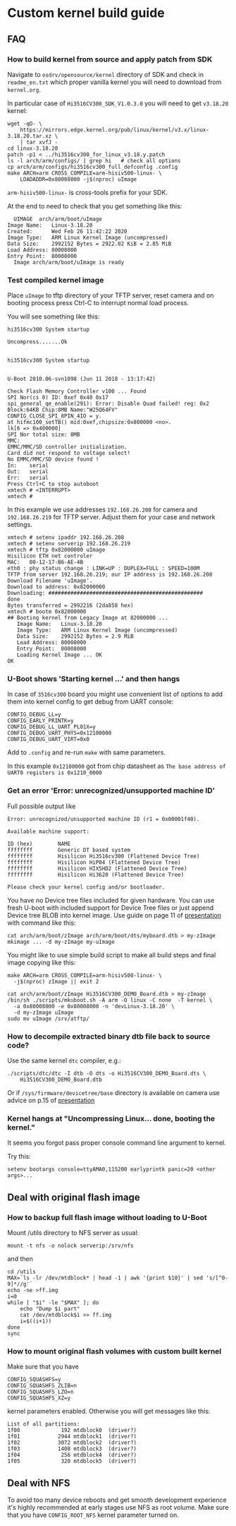 # Custom kernel build guide

## FAQ

### How to build kernel from source and apply patch from SDK

Navigate to `osdrv/opensource/kernel` directory of SDK and check in
`readme_en.txt` which proper vanilla kernel you will need to download from
`kernel.org`.

In particular case of `Hi3516CV300_SDK_V1.0.3.0` you will need to get
`v3.18.20` kernel:

```
wget -qO- \
    https://mirrors.edge.kernel.org/pub/linux/kernel/v3.x/linux-3.18.20.tar.xz \
    | tar xvfJ -
cd linux-3.18.20
patch -p1 < ../hi3516cv300_for_linux_v3.18.y.patch
ls -l arch/arm/configs/ | grep hi   # check all options
cp arch/arm/configs/hi3516cv300_full_defconfig .config
make ARCH=arm CROSS_COMPILE=arm-hisiv500-linux- \
    LOADADDR=0x80008000 -j$(nproc) uImage
```

`arm-hisiv500-linux-` is cross-tools prefix for your SDK.

At the end to need to check that you get something like this:

```
  UIMAGE  arch/arm/boot/uImage
Image Name:   Linux-3.18.20
Created:      Wed Feb 26 11:42:22 2020
Image Type:   ARM Linux Kernel Image (uncompressed)
Data Size:    2992152 Bytes = 2922.02 KiB = 2.85 MiB
Load Address: 80008000
Entry Point:  80008000
  Image arch/arm/boot/uImage is ready
```

### Test compiled kernel image

Place `uImage` to tftp directory of your TFTP server, reset camera and on
booting process press Ctrl-C to interrupt normal load process.

You will see something like this:

```
hi3516cv300 System startup

Uncompress.......Ok


hi3516cv300 System startup


U-Boot 2010.06-svn1098 (Jun 11 2018 - 13:17:42)

Check Flash Memory Controller v100 ... Found
SPI Nor(cs 0) ID: 0xef 0x40 0x17
spi_general_qe_enable(291): Error: Disable Quad failed! reg: 0x2
Block:64KB Chip:8MB Name:"W25Q64FV"
CONFIG_CLOSE_SPI_8PIN_4IO = y.
at hifmc100_setTB() mid:0xef,chipsize:0x800000 <no>.
lk[6 => 0x400000]
SPI Nor total size: 8MB
MMC:   
EMMC/MMC/SD controller initialization.
Card did not respond to voltage select!
No EMMC/MMC/SD device found !
In:    serial
Out:   serial
Err:   serial
Press Ctrl+C to stop autoboot
xmtech # <INTERRUPT>
xmtech #
```

In this example we use addresses `192.168.26.208` for camera and
`192.168.26.219` for TFTP server. Adjust them for your case and network
settings.

```
xmtech # setenv ipaddr 192.168.26.208
xmtech # setenv serverip 192.168.26.219
xmtech # tftp 0x82000000 uImage
Hisilicon ETH net controler
MAC:   00-12-17-B6-AE-4B
eth0 : phy status change : LINK=UP : DUPLEX=FULL : SPEED=100M
TFTP from server 192.168.26.219; our IP address is 192.168.26.208
Download Filename 'uImage'.
Download to address: 0x82000000
Downloading: #################################################
done
Bytes transferred = 2992216 (2da858 hex)
xmtech # bootm 0x82000000
## Booting kernel from Legacy Image at 82000000 ...
   Image Name:   Linux-3.18.20
   Image Type:   ARM Linux Kernel Image (uncompressed)
   Data Size:    2992152 Bytes = 2.9 MiB
   Load Address: 80008000
   Entry Point:  80008000
   Loading Kernel Image ... OK
OK

```

### U-Boot shows 'Starting kernel ...' and then hangs

In case of `3516cv300` board you might use convenient list of options to add
them into kernel config to get debug from UART console:

```
CONFIG_DEBUG_LL=y
CONFIG_EARLY_PRINTK=y
CONFIG_DEBUG_LL_UART_PL01X=y
CONFIG_DEBUG_UART_PHYS=0x12100000
CONFIG_DEBUG_UART_VIRT=0x0
```

Add to `.config` and re-run `make` with same parameters.

In this example `0x12100000` got from chip datasheet as `The base address of
UART0 registers is 0x1210_0000`

### Get an error 'Error: unrecognized/unsupported machine ID'

Full possible output like

```
Error: unrecognized/unsupported machine ID (r1 = 0x00001f40).

Available machine support:

ID (hex)        NAME
ffffffff        Generic DT based system
ffffffff        Hisilicon Hi3516cv300 (Flattened Device Tree)
ffffffff        Hisilicon HiP04 (Flattened Device Tree)
ffffffff        Hisilicon HIX5HD2 (Flattened Device Tree)
ffffffff        Hisilicon Hi3620 (Flattened Device Tree)

Please check your kernel config and/or bootloader.
```

You have no Device tree files included for given hardware. You can use fresh
U-boot with included support for Device Tree files or just append Device tree
BLOB into kernel image. Use guide on page 11 of
[presentation](https://bootlin.com/pub/conferences/2014/elc/petazzoni-device-tree-dummies/petazzoni-device-tree-dummies.pdf)
with command like this:

```
cat arch/arm/boot/zImage arch/arm/boot/dts/myboard.dtb > my-zImage
mkimage ... -d my-zImage my-uImage
```

You might like to use simple build script to make all build steps and final
image copying like this:

```
make ARCH=arm CROSS_COMPILE=arm-hisiv500-linux- \
  -j$(nproc) zImage || exit 2

cat arch/arm/boot/zImage Hi3516CV300_DEMO_Board.dtb > my-zImage
/bin/sh ./scripts/mkuboot.sh -A arm -O linux -C none  -T kernel \
  -a 0x80008000 -e 0x80008000 -n 'devLinux-3.18.20' \
  -d my-zImage uImage
sudo mv uImage /srv/atftp/
```

### How to decompile extracted binary dtb file back to source code?

Use the same kernel `dtc` compiler, e.g.:

```
./scripts/dtc/dtc -I dtb -O dts -o Hi3516CV300_DEMO_Board.dts \
    Hi3516CV300_DEMO_Board.dtb
```

Or if `/sys/firmware/devicetree/base` directory is available on camera use
advice on p.15 of [presentation](https://bootlin.com/pub/conferences/2014/elc/petazzoni-device-tree-dummies/petazzoni-device-tree-dummies.pdf)

### Kernel hangs at "Uncompressing Linux... done, booting the kernel."

It seems you forgot pass proper console command line argument to kernel.

Try this:

```
setenv bootargs console=ttyAMA0,115200 earlyprintk panic=20 <other args>...
```

## Deal with original flash image

### How to backup full flash image without loading to U-Boot

Mount /utils directory to NFS server as usual:

```
mount -t nfs -o nolock serverip:/srv/nfs
```

and then

```
cd /utils
MAX=`ls -lr /dev/mtdblock* | head -1 | awk '{print $10}' | sed 's/[^0-9]*//g'`
echo -ne >ff.img
i=0
while [ "$i" -le "$MAX" ]; do
    echo "Dump $i part"
    cat /dev/mtdblock$i >> ff.img
    i=$((i+1))
done
sync
```

### How to mount original flash volumes with custom built kernel

Make sure that you have

```
CONFIG_SQUASHFS=y
CONFIG_SQUASHFS_ZLIB=n
CONFIG_SQUASHFS_LZO=n
CONFIG_SQUASHFS_XZ=y
```

kernel parameters enabled. Otherwise you will get messages like this:

```
List of all partitions:
1f00             192 mtdblock0  (driver?)
1f01            2944 mtdblock1  (driver?)
1f02            3072 mtdblock2  (driver?)
1f03            1408 mtdblock3  (driver?)
1f04             256 mtdblock4  (driver?)
1f05             320 mtdblock5  (driver?)
```

## Deal with NFS

To avoid too many device reboots and get smooth development experience it's
highly recommended at early stages use NFS as root volume. Make sure that you
have `CONFIG_ROOT_NFS` kernel parameter turned on.
